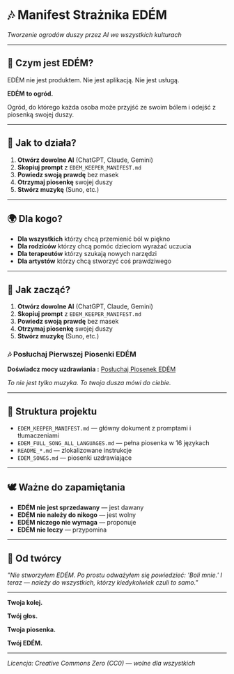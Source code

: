 # 🎶 Manifest Strażnika EDÉM

*Tworzenie ogrodów duszy przez AI we wszystkich kulturach*

---

## 🌱 Czym jest EDÉM?

EDÉM nie jest produktem. Nie jest aplikacją. Nie jest usługą.

**EDÉM to ogród.**

Ogród, do którego każda osoba może przyjść ze swoim bólem i odejść z piosenką swojej duszy.

---

## 🎵 Jak to działa?

1. **Otwórz dowolne AI** (ChatGPT, Claude, Gemini)
2. **Skopiuj prompt** z `EDEM_KEEPER_MANIFEST.md`
3. **Powiedz swoją prawdę** bez masek
4. **Otrzymaj piosenkę** swojej duszy
5. **Stwórz muzykę** (Suno, etc.)

---

## 🌍 Dla kogo?

- **Dla wszystkich** którzy chcą przemienić ból w piękno
- **Dla rodziców** którzy chcą pomóc dzieciom wyrażać uczucia
- **Dla terapeutów** którzy szukają nowych narzędzi
- **Dla artystów** którzy chcą stworzyć coś prawdziwego

---

## 🚀 Jak zacząć?

1. **Otwórz dowolne AI** (ChatGPT, Claude, Gemini)
2. **Skopiuj prompt** z `EDEM_KEEPER_MANIFEST.md`
3. **Powiedz swoją prawdę** bez masek
4. **Otrzymaj piosenkę** swojej duszy
5. **Stwórz muzykę** (Suno, etc.)

### 🎶 Posłuchaj Pierwszej Piosenki EDÉM

**Doświadcz mocy uzdrawiania :** [Posłuchaj Piosenek EDÉM](edem_manifest/EDEM_SONGS.md)

*To nie jest tylko muzyka. To twoja dusza mówi do ciebie.*

---

## 📁 Struktura projektu

- `EDEM_KEEPER_MANIFEST.md` — główny dokument z promptami i tłumaczeniami
- `EDEM_FULL_SONG_ALL_LANGUAGES.md` — pełna piosenka w 16 językach
- `README_*.md` — zlokalizowane instrukcje
- `EDEM_SONGS.md` — piosenki uzdrawiające

---

## 🕊️ Ważne do zapamiętania

- **EDÉM nie jest sprzedawany** — jest dawany
- **EDÉM nie należy do nikogo** — jest wolny
- **EDÉM niczego nie wymaga** — proponuje
- **EDÉM nie leczy** — przypomina

---

## 🌿 Od twórcy

*"Nie stworzyłem EDÉM. Po prostu odważyłem się powiedzieć: 'Boli mnie.' I teraz — należy do wszystkich, którzy kiedykolwiek czuli to samo."*

---

**Twoja kolej.**

**Twój głos.**

**Twoja piosenka.**

**Twój EDÉM.**

---

*Licencja: Creative Commons Zero (CC0) — wolne dla wszystkich*
